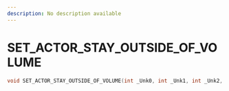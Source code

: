 ```yaml
---
description: No description available 
---
```


# SET_ACTOR_STAY_OUTSIDE_OF_VOLUME

```cpp
void SET_ACTOR_STAY_OUTSIDE_OF_VOLUME(int _Unk0, int _Unk1, int _Unk2, int _Unk3);
```